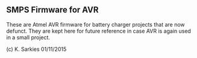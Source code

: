 SMPS Firmware for AVR
---------------------

These are Atmel AVR firmware for battery charger projects that are now defunct.
They are kept here for future reference in case AVR is again used in a small
project.

(c) K. Sarkies 01/11/2015

